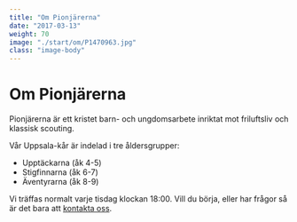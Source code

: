 ```yaml
---
title: "Om Pionjärerna"
date: "2017-03-13"
weight: 70
image: "./start/om/P1470963.jpg"
class: "image-body"
---
```

# Om Pionjärerna

Pionjärerna är ett kristet barn- och ungdomsarbete inriktat mot friluftsliv och klassisk scouting.

Vår Uppsala-kår är indelad i tre åldersgrupper:

* Upptäckarna (åk 4-5)
* Stigfinnarna (åk 6-7)
* Äventyrarna (åk 8-9)

<!--Upptäckarna och även Stigfinnarna är indelade i två avdelningar - en i Uppsala och en i Storvreta.-->

Vi träffas normalt varje tisdag klockan 18:00. Vill du börja, eller har frågor så är det bara att [kontakta oss](/kontakt).
